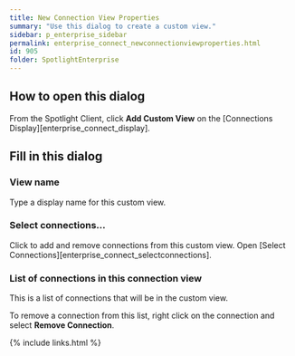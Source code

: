 ```yaml
---
title: New Connection View Properties
summary: "Use this dialog to create a custom view."
sidebar: p_enterprise_sidebar
permalink: enterprise_connect_newconnectionviewproperties.html
id: 905
folder: SpotlightEnterprise
---
```



## How to open this dialog

From the Spotlight Client, click **Add Custom View** on the [Connections Display][enterprise_connect_display].

## Fill in this dialog

### View name

Type a display name for this custom view.

### Select connections...

Click to add and remove connections from this custom view. Open [Select Connections][enterprise_connect_selectconnections].


### List of connections in this connection view

This is a list of connections that will be in the custom view.

To remove a connection from this list, right click on the connection and select **Remove Connection**.



{% include links.html %}
